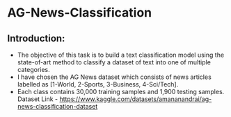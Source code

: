 # AG-News-Classification

## Introduction:
* The objective of this task is to build a text classification model using the state-of-art method to classify a dataset of text into one of multiple categories.  
* I have chosen the AG News dataset which consists of news articles labelled as [1-World, 2-Sports, 3-Business, 4-Sci/Tech].
* Each class contains 30,000 training samples and 1,900 testing samples.
Dataset Link - https://www.kaggle.com/datasets/amananandrai/ag-news-classification-dataset
